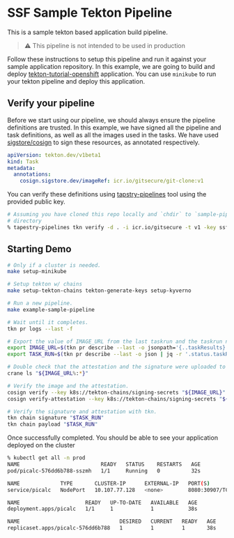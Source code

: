 # SSF Sample Tekton Pipeline

This is a sample tekton based application build pipeline.

> :warning: This pipeline is not intended to be used in production

Follow these instructions to setup this pipeline and run it against your sample
application repository. In this example, we are going to build and deploy
[tekton-tutorial-openshift](https://github.com/IBM/tekton-tutorial-openshift)
application. You can use `minikube` to run your tekton pipeline and deploy this
application.

## Verify your pipeline

Before we start using our pipeline, we should always ensure the pipeline
definitions are trusted. In this example, we have signed all the pipeline and
task definitions, as well as all the images used in the tasks. We have used
[sigstore/cosign](https://github.com/sigstore/cosign) to sign these resources,
as annotated respectively.

```yaml
apiVersion: tekton.dev/v1beta1
kind: Task
metadata:
  annotations:
    cosign.sigstore.dev/imageRef: icr.io/gitsecure/git-clone:v1
```

You can verify these definitions using
[tapstry-pipelines](https://github.com/tap8stry/tapestry-pipelines) tool using
the provided public key.

```bash
# Assuming you have cloned this repo locally and `chdir` to `sample-pipeline`
# directory
% tapestry-pipelines tkn verify -d . -i icr.io/gitsecure -t v1 -key ssf-verify.pub
```

## Starting Demo

```bash
# Only if a cluster is needed.
make setup-minikube

# Setup tekton w/ chains
make setup-tekton-chains tekton-generate-keys setup-kyverno

# Run a new pipeline.
make example-sample-pipeline

# Wait until it completes.
tkn pr logs --last -f

# Export the value of IMAGE_URL from the last taskrun and the taskrun name:
export IMAGE_URL=$(tkn pr describe --last -o jsonpath='{..taskResults}' | jq -r '.[] | select(.name | match("IMAGE_URL$")) | .value')
export TASK_RUN=$(tkn pr describe --last -o json | jq -r '.status.taskRuns | keys[] as $k | {"k": $k, "v": .[$k]} | select(.v.status.taskResults[]?.name | match("IMAGE_URL$")) | .k')

# Double check that the attestation and the signature were uploaded to the OCI.
crane ls "${IMAGE_URL%:*}"

# Verify the image and the attestation.
cosign verify --key k8s://tekton-chains/signing-secrets "${IMAGE_URL}"
cosign verify-attestation --key k8s://tekton-chains/signing-secrets "${IMAGE_URL}"

# Verify the signature and attestation with tkn.
tkn chain signature "$TASK_RUN"
tkn chain payload "$TASK_RUN"
```

Once successfully completed. You should be able to see your application deployed
on the cluster

```bash
% kubectl get all -n prod
NAME                          READY   STATUS    RESTARTS   AGE
pod/picalc-576dd6b788-sszmh   1/1     Running   0          32s

NAME             TYPE       CLUSTER-IP      EXTERNAL-IP   PORT(S)          AGE
service/picalc   NodePort   10.107.77.128   <none>        8080:30907/TCP   37s

NAME                     READY   UP-TO-DATE   AVAILABLE   AGE
deployment.apps/picalc   1/1     1            1           38s

NAME                                DESIRED   CURRENT   READY   AGE
replicaset.apps/picalc-576dd6b788   1         1         1       38s
```
